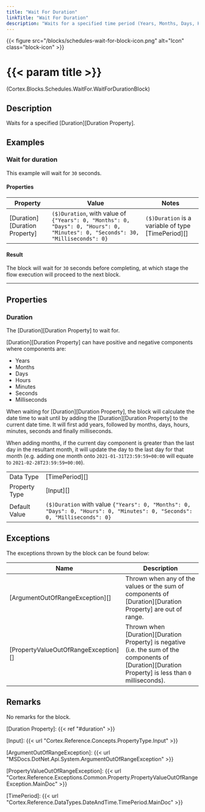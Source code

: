 ```yaml
---
title: "Wait For Duration"
linkTitle: "Wait For Duration"
description: "Waits for a specified time period (Years, Months, Days, Hours, Minutes, Seconds and Milliseconds)."
---
```


{{< figure src="/blocks/schedules-wait-for-block-icon.png" alt="Icon" class="block-icon" >}}

# {{< param title >}}

<p class="namespace">(Cortex.Blocks.Schedules.WaitFor.WaitForDurationBlock)</p>

## Description

Waits for a specified [Duration][Duration Property].

## Examples

### Wait for duration

This example will wait for `30` seconds.

#### Properties

| Property           | Value                     | Notes                                    |
|--------------------|---------------------------|------------------------------------------|
| [Duration][Duration Property] | `($)Duration`, with value of `{"Years": 0, "Months": 0, "Days": 0, "Hours": 0, "Minutes": 0, "Seconds": 30, "Milliseconds": 0}` | `($)Duration` is a variable of type [TimePeriod][] |

#### Result

The block will wait for `30` seconds before completing, at which stage the flow execution will proceed to the next block.

***

## Properties

### Duration

The [Duration][Duration Property] to wait for.

[Duration][Duration Property] can have positive and negative components where components are:

* Years
* Months
* Days
* Hours
* Minutes
* Seconds
* Milliseconds

When waiting for [Duration][Duration Property], the block will calculate the date time to wait until by adding the [Duration][Duration Property] to the current date time. It will first add years, followed by months, days, hours, minutes, seconds and finally milliseconds.

When adding months, if the current day component is greater than the last day in the resultant month, it will update the day to the last day for that month (e.g. adding one month onto `2021-01-31T23:59:59+00:00` will equate to `2021-02-28T23:59:59+00:00`).

| | |
|--------------------|---------------------------|
| Data Type | [TimePeriod][] |
| Property Type | [Input][] |
| Default Value | `($)Duration` with value `{"Years": 0, "Months": 0, "Days": 0, "Hours": 0, "Minutes": 0, "Seconds": 0, "Milliseconds": 0}` |

## Exceptions

The exceptions thrown by the block can be found below:

| Name     | Description |
|----------|----------|
| [ArgumentOutOfRangeException][] | Thrown when any of the values or the sum of components of [Duration][Duration Property] are out of range. |
| [PropertyValueOutOfRangeException][] | Thrown when [Duration][Duration Property] is negative (i.e. the sum of the components of [Duration][Duration Property] is less than `0` milliseconds). |

## Remarks

No remarks for the block.

[Duration Property]: {{< ref "#duration" >}}

[Input]: {{< url "Cortex.Reference.Concepts.PropertyType.Input" >}}

[ArgumentOutOfRangeException]: {{< url "MSDocs.DotNet.Api.System.ArgumentOutOfRangeException" >}}

[PropertyValueOutOfRangeException]: {{< url "Cortex.Reference.Exceptions.Common.Property.PropertyValueOutOfRangeException.MainDoc" >}}

[TimePeriod]: {{< url "Cortex.Reference.DataTypes.DateAndTime.TimePeriod.MainDoc" >}}
